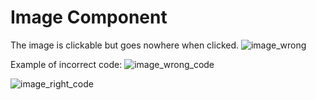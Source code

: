 # Image Component

The image is clickable but goes nowhere when clicked.
![image_wrong](https://user-images.githubusercontent.com/16840579/70947998-59b73a80-200f-11ea-8df2-ae8fb34af3ab.png)

Example of incorrect code:
![image_wrong_code](https://user-images.githubusercontent.com/16840579/70947999-59b73a80-200f-11ea-810e-f17e5c7d51a1.png)


![image_right_code](https://user-images.githubusercontent.com/16840579/70947997-59b73a80-200f-11ea-8292-1267ca5cb5e6.png)
